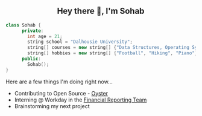 <h2 align="center">Hey there 👋, I'm Sohab</h2>


  ```cpp
  class Sohab {
        private:
          int age = 21;
          string school = "Dalhousie University";
          string[] courses = new string[] {"Data Structures, Operating Systems, Databases, Robotics, Web Dev"};
          string[] hobbies = new string[] {"Football", "Hiking", "Piano"};
        public:
          Sohab();
  }
  ```

Here are a few things I'm doing right now...

- Contributing to Open Source - [Oyster](https://github.com/colorstackorg/oyster)
- Interning @ Workday in the [Financial Reporting Team](https://www.workday.com/en-ca/products/financial-management/financial-analytics-reporting.html)
- Brainstorming my next project
